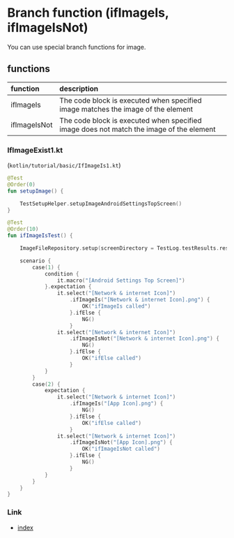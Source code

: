 # Branch function (ifImageIs, ifImageIsNot)

You can use special branch functions for image.

## functions

| function     | description                                                                             |
|:-------------|:----------------------------------------------------------------------------------------|
| ifImageIs    | The code block is executed when specified image matches the image of the element        |
| ifImageIsNot | The code block is executed when specified image does not match the image of the element |

### IfImageExist1.kt

(`kotlin/tutorial/basic/IfImageIs1.kt`)

```kotlin
@Test
@Order(0)
fun setupImage() {

    TestSetupHelper.setupImageAndroidSettingsTopScreen()
}

@Test
@Order(10)
fun ifImageIsTest() {

    ImageFileRepository.setup(screenDirectory = TestLog.testResults.resolve("images"))

    scenario {
        case(1) {
            condition {
                it.macro("[Android Settings Top Screen]")
            }.expectation {
                it.select("[Network & internet Icon]")
                    .ifImageIs("[Network & internet Icon].png") {
                        OK("ifImageIs called")
                    }.ifElse {
                        NG()
                    }
                it.select("[Network & internet Icon]")
                    .ifImageIsNot("[Network & internet Icon].png") {
                        NG()
                    }.ifElse {
                        OK("ifElse called")
                    }
            }
        }
        case(2) {
            expectation {
                it.select("[Network & internet Icon]")
                    .ifImageIs("[App Icon].png") {
                        NG()
                    }.ifElse {
                        OK("ifElse called")
                    }
                it.select("[Network & internet Icon]")
                    .ifImageIsNot("[App Icon].png") {
                        OK("ifImageIsNot called")
                    }.ifElse {
                        NG()
                    }
            }
        }
    }
}
```

### Link

- [index](../../../index.md)

